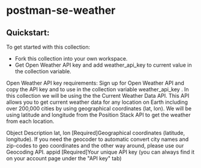 # postman-se-weather

## Quickstart:
To get started with this collection:
* Fork this collection into your own workspace.
* Get Open Weather API key and add weather_api_key to current value in the collection variable.

Open Weather API key requirements:
Sign up for Open Weather API and copy the API key and to use in the collection variable weather_api_key . In this collection we will be using the the Current Weather Data API. This API allows you to get current weather data for any location on Earth including over 200,000 cities by using geographical coordinates (lat, lon). We will be using latitude and longitude from the Position Stack API to get the weather from each location.

Object    Description
lat, lon  [Required]Geographical coordinates (latitude, longitude). If you need the geocoder to automatic convert city names and zip-codes to geo coordinates and the other way around, please use our Geocoding API.
appid	    [Required]Your unique API key (you can always find it on your account page under the "API key" tab)
